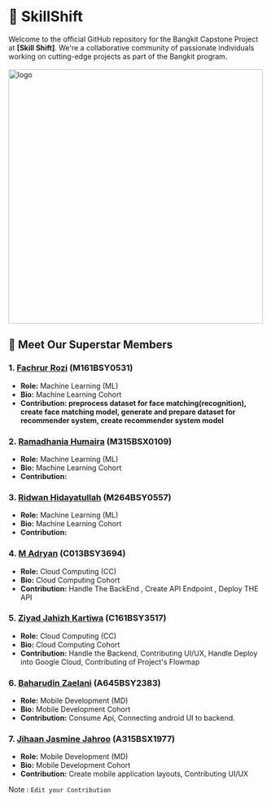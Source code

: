 
# 🚀 SkillShift
Welcome to the official GitHub repository for the Bangkit Capstone Project at **[Skill Shift]**. We're a collaborative community of passionate individuals working on cutting-edge projects as part of the Bangkit program.<br><br>
<img align="center" alt="logo" width="500" src="https://github.com/lowermoon/.github/blob/main/profile/image.png">

## 🌟 Meet Our Superstar Members

### 1. [**Fachrur Rozi**](https://github.com/hailDev) (M161BSY0531)
   - **Role:** Machine Learning (ML)
   - **Bio:** Machine Learning Cohort
   - **Contribution: preprocess dataset for face matching(recognition), create face matching model, generate and prepare dataset for recommender system, create recommender system model** 

### 2. [**Ramadhania Humaira**](https://github.com/hmrrh) (M315BSX0109)
   - **Role:** Machine Learning (ML)
   - **Bio:** Machine Learning Cohort
   - **Contribution:** 

### 3. [**Ridwan Hidayatullah**](https://github.com/R-Hidayatullah) (M264BSY0557)
   - **Role:** Machine Learning (ML)
   - **Bio:**  Machine Learning Cohort
   - **Contribution:**

### 4. [**M Adryan**](https://github.com/ryturN) (C013BSY3694)
   - **Role:** Cloud Computing (CC)
   - **Bio:**  Cloud Computing Cohort
   - **Contribution:** Handle The BackEnd , Create API Endpoint , Deploy THE API 

### 5. [**Ziyad Jahizh Kartiwa**](https://github.com/ZiyadZK) (C161BSY3517)
   - **Role:** Cloud Computing (CC)
   - **Bio:**  Cloud Computing Cohort
   - **Contribution:** Handle the Backend, Contributing UI/UX, Handle Deploy into Google Cloud, Contributing of Project's Flowmap

### 6. [**Baharudin Zaelani**](https://github.com/BaharudinZaelani) (A645BSY2383)
   - **Role:** Mobile Development (MD)
   - **Bio:**  Mobile Development Cohort
   - **Contribution:** Consume Api, Connecting android UI to backend.

### 7. [**Jihaan Jasmine Jahroo**](https://github.com/JejeTrue) (A315BSX1977)
   - **Role:** Mobile Development (MD)
   - **Bio:**  Mobile Development Cohort
   - **Contribution:** Create mobile application layouts, Contributing UI/UX


Note : ```Edit your Contribution```



